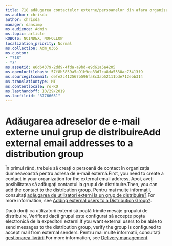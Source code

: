 ```yaml
---
title: 718 adăugarea contactelor externe/persoanelor din afara organizației într-o listă de distribuire
ms.author: chrisda
author: chrisda
manager: dansimp
ms.audience: Admin
ms.topic: article
ROBOTS: NOINDEX, NOFOLLOW
localization_priority: Normal
ms.collection: Adm_O365
ms.custom:
- "718"
- "3"
ms.assetid: e6d64379-2dd9-4fda-a9bd-e9d61a5a4205
ms.openlocfilehash: 57f8b5859a5a91b9ce83d7ca8da5330ac73413f9
ms.sourcegitcommit: defe2c412567b596fa8c3ab52111bde712ebb314
ms.translationtype: MT
ms.contentlocale: ro-RO
ms.lasthandoff: 10/29/2019
ms.locfileid: "37766651"
---
```

# <a name="add-external-email-addresses-to-a-distribution-group"></a><span data-ttu-id="873f3-102">Adăugarea adreselor de e-mail externe unui grup de distribuire</span><span class="sxs-lookup"><span data-stu-id="873f3-102">Add external email addresses to a distribution group</span></span>

<span data-ttu-id="873f3-103">În primul rând, trebuie să creați o persoană de contact în organizația dumneavoastră pentru adresa de e-mail externă.</span><span class="sxs-lookup"><span data-stu-id="873f3-103">First, you need to create a contact in your organization for the external email address.</span></span> <span data-ttu-id="873f3-104">Apoi, aveți posibilitatea să adăugați contactul la grupul de distribuire.</span><span class="sxs-lookup"><span data-stu-id="873f3-104">Then, you can add the contact to the distribution group.</span></span> <span data-ttu-id="873f3-105">Pentru mai multe informații, consultați [adăugarea de utilizatori externi la un grup de distribuire?](https://support.office.com/client/caa0f310-0bb7-48e3-8ad2-cb358b53bbba).</span><span class="sxs-lookup"><span data-stu-id="873f3-105">For more information, see [Adding external users to a Distribution Group?](https://support.office.com/client/caa0f310-0bb7-48e3-8ad2-cb358b53bbba).</span></span>

<span data-ttu-id="873f3-106">Dacă doriți ca utilizatorii externi să poată trimite mesaje grupului de distribuire, Verificați dacă grupul este configurat să accepte poșta electronică de la expeditori externi.</span><span class="sxs-lookup"><span data-stu-id="873f3-106">If you want external users to be able to send messages to the distribution group, verify the group is configured to accept mail from external senders.</span></span> <span data-ttu-id="873f3-107">Pentru mai multe informații, consultați [gestionarea livrării](https://technet.microsoft.com/library/bb124513.aspx#deliverymanagement).</span><span class="sxs-lookup"><span data-stu-id="873f3-107">For more information, see [Delivery management](https://technet.microsoft.com/library/bb124513.aspx#deliverymanagement).</span></span>
